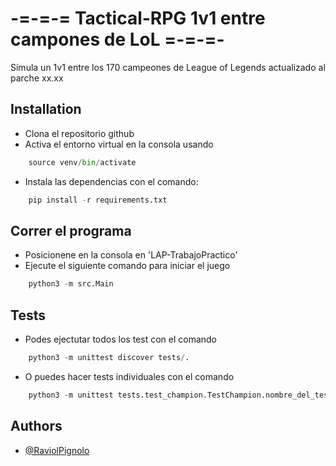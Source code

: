 # -=-=-= Tactical-RPG 1v1 entre campones de LoL =-=-=-

Simula un 1v1 entre los 170 campeones de League of Legends actualizado al parche xx.xx

## Installation

- Clona el repositorio github
- Activa el entorno virtual en la consola usando

```python
    source venv/bin/activate
```

- Instala las dependencias con el comando:

```python
    pip install -r requirements.txt
```

## Correr el programa

- Posicionene en la consola en 'LAP-TrabajoPractico'
- Ejecute el siguiente comando para iniciar el juego

```python
    python3 -m src.Main
```

## Tests

- Podes ejectutar todos los test con el comando

```python
    python3 -m unittest discover tests/.
```

- O puedes hacer tests individuales con el comando

```python
    python3 -m unittest tests.test_champion.TestChampion.nombre_del_test
```

## Authors

- [@RaviolPignolo](https://github.com/RaviolPignolo)
